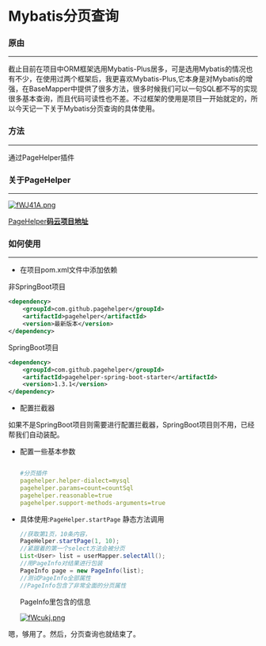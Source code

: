 # Mybatis分页查询

### 原由

***

截止目前在项目中ORM框架选用Mybatis-Plus居多，可是选用Mybatis的情况也有不少，在使用过两个框架后，我更喜欢Mybatis-Plus,它本身是对Mybatis的增强，在BaseMapper中提供了很多方法，很多时候我们可以一句SQL都不写的实现很多基本查询，而且代码可读性也不差。不过框架的使用是项目一开始就定的，所以今天记一下关于Mybatis分页查询的具体使用。

### 方法

---

通过PageHelper插件

### 关于PageHelper

---

[![fWJ41A.png](https://z3.ax1x.com/2021/08/16/fWJ41A.png)](https://imgtu.com/i/fWJ41A)

[PageHelper**码云项目地址**](https://gitee.com/free/Mybatis_PageHelper)

### 如何使用

---

- 在项目pom.xml文件中添加依赖

非SpringBoot项目

```xml
<dependency>
    <groupId>com.github.pagehelper</groupId>
    <artifactId>pagehelper</artifactId>
    <version>最新版本</version>
</dependency>
```

SpringBoot项目

```xml
<dependency>
    <groupId>com.github.pagehelper</groupId>
    <artifactId>pagehelper-spring-boot-starter</artifactId>
    <version>1.3.1</version>
</dependency>
```

- 配置拦截器

如果不是SpringBoot项目则需要进行配置拦截器，SpringBoot项目则不用，已经帮我们自动装配。

- 配置一些基本参数

  ```yml
  
  #分页插件
  pagehelper.helper-dialect=mysql
  pagehelper.params=count=countSql
  pagehelper.reasonable=true
  pagehelper.support-methods-arguments=true
  ```

  

- 具体使用:`PageHelper.startPage` 静态方法调用

  ```java
  //获取第1页，10条内容，
  PageHelper.startPage(1, 10);
  //紧跟着的第一个select方法会被分页
  List<User> list = userMapper.selectAll();
  //用PageInfo对结果进行包装
  PageInfo page = new PageInfo(list);
  //测试PageInfo全部属性
  //PageInfo包含了非常全面的分页属性
  ```

  PageInfo里包含的信息

  [![fWcukj.png](https://z3.ax1x.com/2021/08/16/fWcukj.png)](https://imgtu.com/i/fWcukj)

嗯，够用了。然后，分页查询也就结束了。